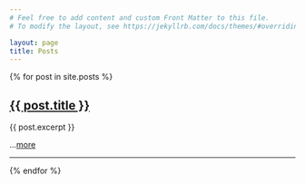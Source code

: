 ```yaml
---
# Feel free to add content and custom Front Matter to this file.
# To modify the layout, see https://jekyllrb.com/docs/themes/#overriding-theme-defaults

layout: page
title: Posts
---
```


{% for post in site.posts %}
<h2><a href="{{ post.url }}">{{ post.title }}</a></h2>
{{ post.excerpt }}

...<a href="{{ post.url }}">more</a>
<hr>
{% endfor %}
